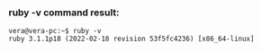 ### ruby -v command result:
```
vera@vera-pc:~$ ruby -v
ruby 3.1.1p18 (2022-02-18 revision 53f5fc4236) [x86_64-linux]
